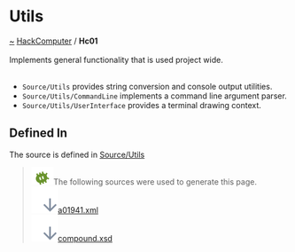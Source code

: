 <a id="utils"></a>
<h1>Utils</h1>
<a id="a01941"></a>
<a href="https://github.com/CharlesCarley/HackComputer#~">~</a>
<a href="index.md#index">HackComputer</a>
<span class="inline-text">/</span>
<span class="bold-text"><b>Hc01</b></span>
<br/>
<br/>
<span class="inline-text">Implements general functionality that is used project wide.</span>
<br/>
<br/>
<ul>
<li><code class="typewriter">Source/Utils</code>
<span class="inline-text"> provides string conversion and console output utilities.</span>
</li>
<li><code class="typewriter">Source/Utils/CommandLine</code>
<span class="inline-text"> implements a command line argument parser.</span>
</li>
<li><code class="typewriter">Source/Utils/UserInterface</code>
<span class="inline-text"> provides a terminal drawing context.</span>
</li>
</ul>
<a id="a01941_1hc01defined"></a>
<a id="defined-in"></a>
<h2>Defined In</h2>
<span class="inline-text">The source is defined in </span>
<a href="../../Source/Utils/#source-utils">Source/Utils</a>
<br/>
<blockquote>
<img src="../images/debug.svg"/><span class="inline-text">The following sources were used to generate this page.</span>
<br/>
<span class="icon-list-item"><a href="../xml/a01941.xml#L1" class="icon-list-item"><img src="../images/lookInside.svg" class="icon-list-item"/><span class="icon-list-item">a01941.xml</span>
</a>
</span>
<br/>
<span class="icon-list-item"><a href="../xml/compound.xsd#L1" class="icon-list-item"><img src="../images/lookInside.svg" class="icon-list-item"/><span class="icon-list-item">compound.xsd</span>
</a>
</span>
</blockquote>
</div>
</div>
</body>
</html>
